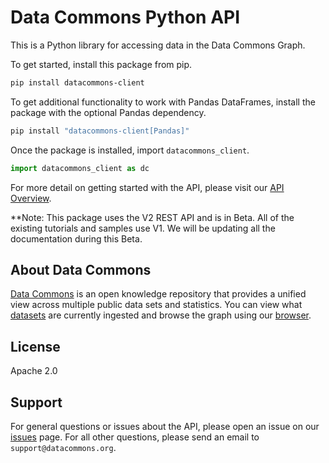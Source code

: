 # Data Commons Python API

This is a Python library for accessing data in the Data Commons Graph.

To get started, install this package from pip.

```bash
pip install datacommons-client
```

To get additional functionality to work with Pandas DataFrames, install the package
with the optional Pandas dependency.

```bash
pip install "datacommons-client[Pandas]"
```

Once the package is installed, import `datacommons_client`.

```python
import datacommons_client as dc
```

For more detail on getting started with the API, please visit our
[API Overview](https://docs.datacommons.org/api/).

**Note: This package uses the V2 REST API and is in Beta. All of the existing tutorials and samples use V1. We will be updating all the documentation during this Beta.

## About Data Commons

[Data Commons](https://datacommons.org/) is an open knowledge repository that
provides a unified view across multiple public data sets and statistics. You can
view what [datasets](https://datacommons.org/datasets) are currently ingested
and browse the graph using our [browser](https://datacommons.org/browser).

## License

Apache 2.0

## Support

For general questions or issues about the API, please open an issue on our
[issues](https://github.com/google/datacommons/issues) page. For all other
questions, please send an email to `support@datacommons.org`.

